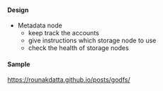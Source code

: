 #### Design
- Metadata node
  - keep track the accounts 
  - give instructions which storage node to use
  - check the health of storage nodes

#### Sample
https://rounakdatta.github.io/posts/godfs/
  